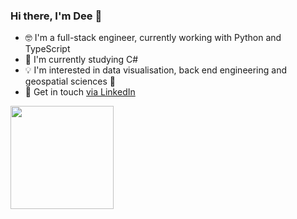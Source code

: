 <h3>Hi there, I'm Dee 👋</h3>

- 🤓 I'm a full-stack engineer, currently working with Python and TypeScript
- 🌱 I'm currently studying C#
- 💡 I'm interested in data visualisation, back end engineering and geospatial sciences 🤗
- 💌 Get in touch [via LinkedIn](https://www.linkedin.com/in/dalila-k-leo-125099156/) 

<p>
<img src="https://github-readme-stats.vercel.app/api/top-langs/?username=dalilakatialeo&layout=compact&theme=vue" height="165">
  </p>
